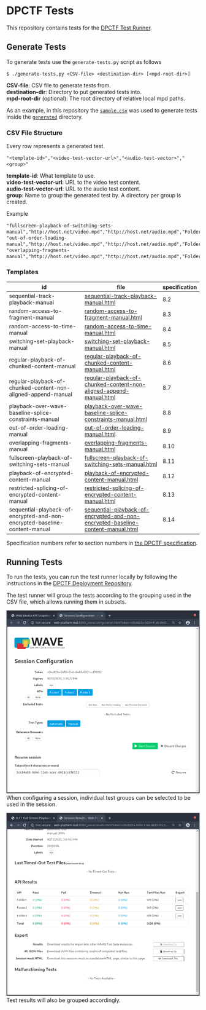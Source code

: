 # DPCTF Tests

This repository contains tests for the [DPCTF Test
Runner](https://github.com/cta-wave/dpctf-test-runner).

## Generate Tests

To generate tests use the `generate-tests.py` script as follows

```
$ ./generate-tests.py <CSV-file> <destination-dir> [<mpd-root-dir>]
```

**CSV-file**: CSV file to generate tests from.  
**destination-dir**: Directory to put generated tests into.  
**mpd-root-dir** (optional): The root directory of relative local mpd paths.

As an example, in this repository the [`sample.csv`](./sample.csv) was used to generate tests inside the [`generated`](./generated) directory.

### CSV File Structure

Every row represents a generated test.

```csv
"<template-id>","<video-test-vector-url>","<audio-test-vector>","<group>"
```

**template-id**: What template to use.  
**video-test-vector-url**: URL to the video test content.  
**audio-test-vector-url**: URL to the audio test content.  
**group**: Name to group the generated test by. A directory per group is created.

Example

```csv
"fullscreen-playback-of-switching-sets-manual","http://host.net/video.mpd","http://host.net/audio.mpd","Folder1"
"out-of-order-loading-manual","http://host.net/video.mpd","http://host.net/audio.mpd","Folder2"
"overlapping-fragments-manual","http://host.net/video.mpd","http://host.net/audio.mpd","Folder1"
```

### Templates

| id                                                                         | file                                                                                                                                                                 | specification |
| -------------------------------------------------------------------------- | -------------------------------------------------------------------------------------------------------------------------------------------------------------------- | ------------- |
| sequential-track-playback-manual                                           | [sequential-track-playback-manual.html](./sequential-track-playback-manual.html)                                                                                     | 8.2           |
| random-access-to-fragment-manual                                           | [random-access-to-fragment-manual.html](./random-access-to-fragment-manual.html)                                                                                     | 8.3           |
| random-access-to-time-manual                                               | [random-access-to-time-manual.html](./random-access-to-time-manual.html)                                                                                             | 8.4           |
| switching-set-playback-manual                                              | [switching-set-playback-manual.html](./switching-set-playback-manual.html)                                                                                           | 8.5           |
| regular-playback-of-chunked-content-manual                                 | [regular-playback-of-chunked-content-manual.html](./regular-playback-of-chunked-content-manual.html)                                                                 | 8.6           |
| regular-playback-of-chunked-content-non-aligned-append-manual              | [regular-playback-of-chunked-content-non-aligned-append-manual.html](./regular-playback-of-chunked-content-non-aligned-append-manual.html)                           | 8.7           |
| playback-over-wave-baseline-splice-constraints-manual                      | [playback-over-wave-baseline-splice-constraints-manual.html](./playback-over-wave-baseline-splice-constraints-manual.html)                                           | 8.8           |
| out-of-order-loading-manual                                                | [out-of-order-loading-manual.html](./out-of-order-loading-manual.html)                                                                                               | 8.9           |
| overlapping-fragments-manual                                               | [overlapping-fragments-manual.html](./overlapping-fragments-manual.html)                                                                                             | 8.10          |
| fullscreen-playback-of-switching-sets-manual                               | [fullscreen-playback-of-switching-sets-manual.html](./fullscreen-playback-of-switching-sets-manual.html)                                                             | 8.11          |
| playback-of-encrypted-content-manual                                       | [playback-of-encrypted-content-manual.html](./playback-of-encrypted-content-manual.html)                                                                             | 8.12          |
| restricted-splicing-of-encrypted-content-manual                            | [restricted-splicing-of-encrypted-content-manual.html](./restricted-splicing-of-encrypted-content-manual.html)                                                       | 8.13          |
| sequential-playback-of-encrypted-and-non-encrypted-baseline-content-manual | [sequential-playback-of-encrypted-and-non-encrypted-baseline-content-manual.html](./sequential-playback-of-encrypted-and-non-encrypted-baseline-content-manual.html) | 8.14          |

Specification numbers refer to section numbers in [the DPCTF specification](https://cdn.cta.tech/cta/media/media/resources/standards/pdfs/cta-5003-final.pdf).

## Running Tests

To run the tests, you can run the test runner locally by following the
instructions in the [DPCTF Deployment
Repository](https://github.com/cta-wave/dpctf-deploy).

The test runner will group the tests according to the grouping used in the CSV file, which allows running them in subsets.

![](./session-config.jpg)
When configuring a session, individual test groups can be selected to be used in the session.

![](./session-results.jpg)
Test results will also be grouped accordingly.
